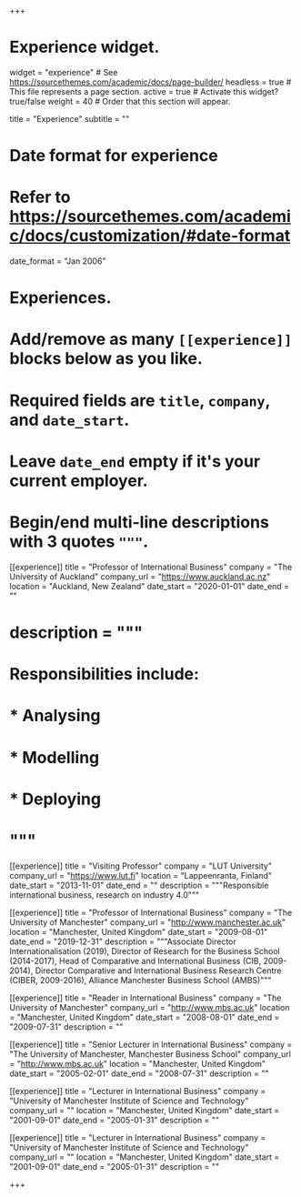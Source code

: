 +++
# Experience widget.
widget = "experience"  # See https://sourcethemes.com/academic/docs/page-builder/
headless = true  # This file represents a page section.
active = true  # Activate this widget? true/false
weight = 40  # Order that this section will appear.

title = "Experience"
subtitle = ""

# Date format for experience
#   Refer to https://sourcethemes.com/academic/docs/customization/#date-format
date_format = "Jan 2006"

# Experiences.
#   Add/remove as many `[[experience]]` blocks below as you like.
#   Required fields are `title`, `company`, and `date_start`.
#   Leave `date_end` empty if it's your current employer.
#   Begin/end multi-line descriptions with 3 quotes `"""`.
[[experience]]
  title = "Professor of International Business"
  company = "The University of Auckland"
  company_url = "https://www.auckland.ac.nz"
  location = "Auckland, New Zealand"
  date_start = "2020-01-01"
  date_end = ""
#  description = """
#  Responsibilities include:
#  
#  * Analysing
#  * Modelling
#  * Deploying
#  """

[[experience]]
  title = "Visiting Professor"
  company = "LUT University"
  company_url = "https://www.lut.fi"
  location = "Lappeenranta, Finland"
  date_start = "2013-11-01"
  date_end = ""
  description = """Responsible international business, research on industry 4.0"""

[[experience]]
  title = "Professor of International Business"
  company = "The University of Manchester"
  company_url = "http://www.manchester.ac.uk"
  location = "Manchester, United Kingdom"
  date_start = "2009-08-01"
  date_end = "2019-12-31"
  description = """Associate Director Internationalisation (2019), Director of Research for the Business School (2014-2017), Head of Comparative and International Business (CIB, 2009-2014), Director Comparative and International Business Research Centre (CIBER, 2009-2016), Alliance Manchester Business School (AMBS)"""

[[experience]]
    title = "Reader in International Business"
    company = "The University of Manchester"
    company_url = "http://www.mbs.ac.uk"
    location = "Manchester, United Kingdom"
    date_start = "2008-08-01"
    date_end = "2009-07-31"
    description = ""

[[experience]]
      title = "Senior Lecturer in International Business"
      company = "The University of Manchester, Manchester Business School"
      company_url = "http://www.mbs.ac.uk"
      location = "Manchester, United Kingdom"
      date_start = "2005-02-01"
      date_end = "2008-07-31"
      description = ""

[[experience]]
      title = "Lecturer in International Business"
      company = "University of Manchester Institute of Science and Technology"
      company_url = ""
      location = "Manchester, United Kingdom"
      date_start = "2001-09-01"
      date_end = "2005-01-31"
      description = ""


[[experience]]
      title = "Lecturer in International Business"
      company = "University of Manchester Institute of Science and Technology"
      company_url = ""
      location = "Manchester, United Kingdom"
      date_start = "2001-09-01"
      date_end = "2005-01-31"
      description = ""

+++
